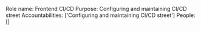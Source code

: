 Role name: Frontend CI/CD 
Purpose: Configuring and maintaining CI/CD street 
Accountabilities: ['Configuring and maintaining CI/CD street'] 
People: []
